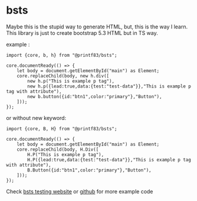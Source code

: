 # bsts

Maybe this is the stupid way to generate HTML, but, this is the way I learn. 
This library is just to create bootstrap 5.3 HTML but in TS way.

example :

```
import {core, b, h} from "@printf83/bsts";

core.documentReady(() => {
	let body = document.getElementById("main") as Element;
	core.replaceChild(body, new h.div([
        new h.p("This is example p tag"),
        new h.p({lead:true,data:{test:"test-data"}},"This is example p tag with attribute"),
        new b.button({id:"btn1",color:"primary"},"Button"),
    ]));
});
```


or without new keyword:


```
import {core, B, H} from "@printf83/bsts";

core.documentReady(() => {
	let body = document.getElementById("main") as Element;
	core.replaceChild(body, H.Div([
        H.P("This is example p tag"),
        H.P({lead:true,data:{test:"test-data"}},"This is example p tag with attribute"),
        B.Button({id:"btn1",color:"primary"},"Button"),
    ]));
});
```

Check [bsts testing website](https://printf83.github.io/bsts-test/) or [github](https://github.com/printf83/bsts-test) for more example code
